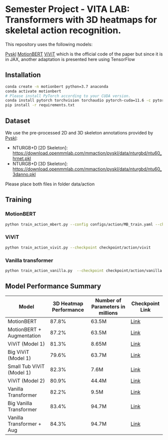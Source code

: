 # Semester Project - VITA LAB:  Transformers with 3D heatmaps for skeletal action recognition.

This repository uses the following models:

[Pyskl](https://github.com/kennymckormick/pyskl)
[MotionBERT](https://github.com/Walter0807/MotionBERT)
[ViViT](https://github.com/google-research/scenic/tree/main/scenic/projects/vivit) which is the official code of the paper but since it is in JAX, another adaptation is presented here using TensorFlow 

## Installation

```bash
conda create -n motionbert python=3.7 anaconda
conda activate motionbert
# Please install PyTorch according to your CUDA version.
conda install pytorch torchvision torchaudio pytorch-cuda=11.6 -c pytorch -c nvidia
pip install -r requirements.txt
```

## Dataset 

We use the pre-processed 2D and 3D skeleton annotations provided by [Pyskl](https://github.com/kennymckormick/pyskl):
- NTURGB+D [2D Skeleton]: https://download.openmmlab.com/mmaction/pyskl/data/nturgbd/ntu60_hrnet.pkl
- NTURGB+D [3D Skeleton]: https://download.openmmlab.com/mmaction/pyskl/data/nturgbd/ntu60_3danno.pkl

Please place both files in folder data/action

## Training

### MotionBERT

```bash
python train_action_mbert.py --config configs/action/MB_train.yaml --checkpoint checkpoint/action/mbert
```

### ViViT

```bash
python train_action_vivit.py --checkpoint checkpoint/action/vivit
```

### Vanilla transformer

```bash
python train_action_vanilla.py  --checkpoint checkpoint/action/vanilla
```



## Model Performance Summary

| Model                          | 3D Heatmap Performance | Number of Parameters in millions | Checkpoint Link   |
|--------------------------------|------------------------|----------------------|-------------------|
| MotionBERT                     | 87.8\%                 | 63.5M                | [Link](X)         |
| MotionBERT + Augmentation      | 87.2\%                 | 63.5M                | [Link](X)         |
| ViViT (Model 1)                | 81.3\%                 | 8.65M                | [Link](X)         |
| Big ViViT (Model 1)            | 79.6\%                 | 63.7M                | [Link](X)         |
| Small Tub ViViT (Model 1)      | 82.3\%                 | 7.6M                 | [Link](X)         |
| ViViT (Model 2)                | 80.9\%                 | 44.4M                | [Link](X)         |
| Vanilla Transformer            | 82.2\%                 | 9.5M                 | [Link](X)         |
| Big Vanilla Transformer        | 83.4\%                 | 94.7M                | [Link](X)         |
| Vanilla Transformer + Aug      | 84.3\%                 | 94.7M                | [Link](X)         |



